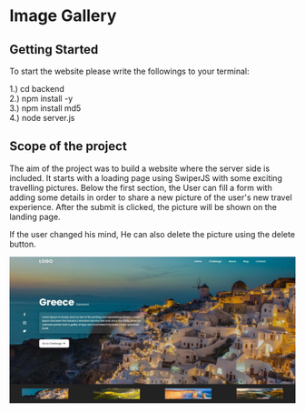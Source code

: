 # Image Gallery

## Getting Started 

To start the website please write the followings to your terminal: 

1.) cd backend   
2.) npm install -y   
3.) npm install md5   
4.) node server.js    

## Scope of the project

The aim of the project was to build a website where the server side is included. It starts with a loading page using SwiperJS with some exciting travelling pictures. Below the first section, the User can fill a form with adding some details in order to share a new picture of the user's new travel experience. 
After the submit is clicked, the picture will be shown on the landing page. 

If the user changed his mind, He can also delete the picture using the delete button.


![Landing Page!](/frontend/public/img/image_gallery.jpg "Landing Page")

